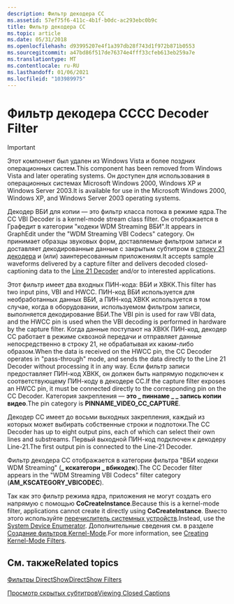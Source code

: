 ```yaml
---
description: Фильтр декодера CC
ms.assetid: 57ef75f6-411c-4b1f-b0dc-ac293ebc0b9c
title: Фильтр декодера CC
ms.topic: article
ms.date: 05/31/2018
ms.openlocfilehash: d93995207e4f1a397db28f743d1f972b871b0553
ms.sourcegitcommit: a47bd86f517de76374e4fff33cfeb613eb259a7e
ms.translationtype: MT
ms.contentlocale: ru-RU
ms.lasthandoff: 01/06/2021
ms.locfileid: "103989975"
---
```

# <a name="cc-decoder-filter"></a><span data-ttu-id="027c4-103">Фильтр декодера CC</span><span class="sxs-lookup"><span data-stu-id="027c4-103">CC Decoder Filter</span></span>

> [!IMPORTANT]
> <span data-ttu-id="027c4-104">Этот компонент был удален из Windows Vista и более поздних операционных систем.</span><span class="sxs-lookup"><span data-stu-id="027c4-104">This component has been removed from Windows Vista and later operating systems.</span></span> <span data-ttu-id="027c4-105">Он доступен для использования в операционных системах Microsoft Windows 2000, Windows XP и Windows Server 2003.</span><span class="sxs-lookup"><span data-stu-id="027c4-105">It is available for use in the Microsoft Windows 2000, Windows XP, and Windows Server 2003 operating systems.</span></span>

 

<span data-ttu-id="027c4-106">Декодер ВБИ для копии — это фильтр класса потока в режиме ядра.</span><span class="sxs-lookup"><span data-stu-id="027c4-106">The CC VBI Decoder is a kernel-mode stream class filter.</span></span> <span data-ttu-id="027c4-107">Он отображается в Графедит в категории "кодеки WDM Streaming ВБИ".</span><span class="sxs-lookup"><span data-stu-id="027c4-107">It appears in GraphEdit under the "WDM Streaming VBI Codecs" category.</span></span> <span data-ttu-id="027c4-108">Он принимает образцы звуковых форм, доставляемые фильтром записи и доставляет декодированные данные с закрытым субтитром в [строку 21 декодера](line-21-decoder-filter.md) и (или) заинтересованным приложениям.</span><span class="sxs-lookup"><span data-stu-id="027c4-108">It accepts sample waveforms delivered by a capture filter and delivers decoded closed-captioning data to the [Line 21 Decoder](line-21-decoder-filter.md) and/or to interested applications.</span></span>

<span data-ttu-id="027c4-109">Этот фильтр имеет два входных ПИН-кода: ВБИ и ХВКК.</span><span class="sxs-lookup"><span data-stu-id="027c4-109">This filter has two input pins, VBI and HWCC.</span></span> <span data-ttu-id="027c4-110">ПИН-код ВБИ используется для необработанных данных ВБИ, а ПИН-код ХВКК используется в том случае, когда в оборудовании, используемом фильтром записи, выполняется декодирование ВБИ.</span><span class="sxs-lookup"><span data-stu-id="027c4-110">The VBI pin is used for raw VBI data, and the HWCC pin is used when the VBI decoding is performed in hardware by the capture filter.</span></span> <span data-ttu-id="027c4-111">Когда данные поступают на ХВКК ПИН-код, декодер CC работает в режиме сквозной передачи и отправляет данные непосредственно в строку 21, не обрабатывая их каким-либо образом.</span><span class="sxs-lookup"><span data-stu-id="027c4-111">When the data is received on the HWCC pin, the CC Decoder operates in "pass-through" mode, and sends the data directly to the Line 21 Decoder without processing it in any way.</span></span> <span data-ttu-id="027c4-112">Если фильтр записи предоставляет ПИН-код ХВКК, он должен быть напрямую подключен к соответствующему ПИН-коду в декодере CC.</span><span class="sxs-lookup"><span data-stu-id="027c4-112">If the capture filter exposes an HWCC pin, it must be connected directly to the corresponding pin on the CC Decoder.</span></span> <span data-ttu-id="027c4-113">Категория закрепления — **это \_ пиннаме \_ \_ запись копии видео**.</span><span class="sxs-lookup"><span data-stu-id="027c4-113">The pin category is **PINNAME\_VIDEO\_CC\_CAPTURE**.</span></span>

<span data-ttu-id="027c4-114">Декодер CC имеет до восьми выходных закрепления, каждый из которых может выбирать собственные строки и подпотоки.</span><span class="sxs-lookup"><span data-stu-id="027c4-114">The CC Decoder has up to eight output pins, each of which can select their own lines and substreams.</span></span> <span data-ttu-id="027c4-115">Первый выходной ПИН-код подключен к декодеру Line-21.</span><span class="sxs-lookup"><span data-stu-id="027c4-115">The first output pin is connected to the Line-21 Decoder.</span></span>

<span data-ttu-id="027c4-116">Фильтр декодера CC отображается в категории фильтра "ВБИ кодеки WDM Streaming" (**\_ кскатегори \_ вбикодек**).</span><span class="sxs-lookup"><span data-stu-id="027c4-116">The CC Decoder filter appears in the "WDM Streaming VBI Codecs" filter category (**AM\_KSCATEGORY\_VBICODEC**).</span></span>

<span data-ttu-id="027c4-117">Так как это фильтр режима ядра, приложения не могут создать его напрямую с помощью **CoCreateInstance**.</span><span class="sxs-lookup"><span data-stu-id="027c4-117">Because this is a kernel-mode filter, applications cannot create it directly using **CoCreateInstance**.</span></span> <span data-ttu-id="027c4-118">Вместо этого используйте [перечислитель системных устройств](system-device-enumerator.md).</span><span class="sxs-lookup"><span data-stu-id="027c4-118">Instead, use the [System Device Enumerator](system-device-enumerator.md).</span></span> <span data-ttu-id="027c4-119">Дополнительные сведения см. в разделе [Создание фильтров Kernel-Mode](creating-kernel-mode-filters.md).</span><span class="sxs-lookup"><span data-stu-id="027c4-119">For more information, see [Creating Kernel-Mode Filters](creating-kernel-mode-filters.md).</span></span>

## <a name="related-topics"></a><span data-ttu-id="027c4-120">См. также</span><span class="sxs-lookup"><span data-stu-id="027c4-120">Related topics</span></span>

<dl> <dt>

[<span data-ttu-id="027c4-121">Фильтры DirectShow</span><span class="sxs-lookup"><span data-stu-id="027c4-121">DirectShow Filters</span></span>](directshow-filters.md)
</dt> <dt>

[<span data-ttu-id="027c4-122">Просмотр скрытых субтитров</span><span class="sxs-lookup"><span data-stu-id="027c4-122">Viewing Closed Captions</span></span>](viewing-closed-captions.md)
</dt> </dl>

 

 



